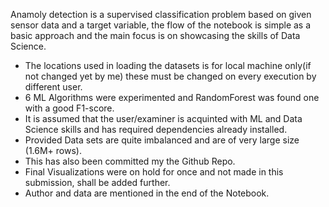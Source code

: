 Anamoly detection is a supervised classification problem based on given sensor data and a target variable, the flow of the notebook is simple as a basic approach and the main focus is on showcasing the skills of Data Science.

* The locations used in loading the datasets is for local machine only(if not changed yet by me) these must be changed on every execution by different user.
* 6 ML Algorithms were experimented and RandomForest was found one with a good F1-score.
* It is assumed that the user/examiner is acquinted with ML and Data Science skills and has required dependencies already installed.
* Provided Data sets are quite imbalanced and are of very large size (1.6M+ rows).
* This has also been committed my the Github Repo.
* Final Visualizations were on hold for once and not made in this submission, shall be added further.
* Author and data are mentioned in the end of the Notebook.
